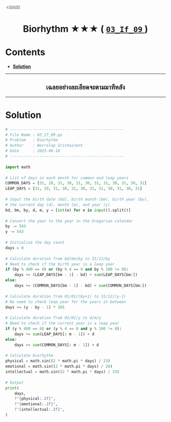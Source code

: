 <p align="left">
  <a href="../README.md">
    <img src="../../Z99-OTHERS/00-common/00-back.png" style="width:10%">
  </a>
</p>

<div align="center">
  <h1>
    Biorhythm ★★★ (
      <a href="https://drive.google.com/file/d/1iNe8zm7YXL6f3v8zNprtORTkdR05Qu8G/view?usp=drive_link">
        <code>03_If_09</code>
      </a>
    )
  </h1>
</div>

# Contents

-   [**Solution**](#solution)

---

<div align="center">
  <h2>เฉลยอย่างละเอียดจะตามมาทีหลัง</h2>
</div>

---

# Solution

```python
# --------------------------------------------------
# File Name : 03_If_09.py
# Problem   : Biorhythm
# Author    : Worralop Srichainont
# Date      : 2025-06-10
# --------------------------------------------------

import math

# List of days in each month for common and leap years
COMMON_DAYS = [31, 28, 31, 30, 31, 30, 31, 31, 30, 31, 30, 31]
LEAP_DAYS = [31, 29, 31, 30, 31, 30, 31, 31, 30, 31, 30, 31]

# Input the birth date (bd), birth month (bm), birth year (by),
# the current day (d), month (m), and year (y)
bd, bm, by, d, m, y = [int(e) for e in input().split()]

# Convert the year to the year in the Gregorian calendar
by -= 543
y -= 543

# Initialize the day count
days = 0

# Calculate duration from bd/bm/by to 31/12/by
# Need to check if the birth year is a leap year
if (by % 400 == 0) or (by % 4 == 0 and by % 100 != 0):
    days += (LEAP_DAYS[bm - 1] - bd) + sum(LEAP_DAYS[bm:])
else:
    days += (COMMON_DAYS[bm - 1] - bd) + sum(COMMON_DAYS[bm:])

# Calculate duration from 01/01/(by+1) to 31/12/(y-1)
# No need to check leap year for the years in between
days += (y - by - 1) * 365

# Calculate duration from 01/01/y to d/m/y
# Need to check if the current year is a leap year
if (y % 400 == 0) or (y % 4 == 0 and y % 100 != 0):
    days += sum(LEAP_DAYS[: m - 1]) + d
else:
    days += sum(COMMON_DAYS[: m - 1]) + d

# Calculate biorhythm
physical = math.sin((2 * math.pi * days) / 23)
emotional = math.sin((2 * math.pi * days) / 28)
intellectual = math.sin((2 * math.pi * days) / 33)

# Output
print(
    days,
    f"{physical:.2f}",
    f"{emotional:.2f}",
    f"{intellectual:.2f}",
)
```
